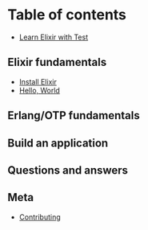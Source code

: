 # Table of contents

- [Learn Elixir with Test](./README.md)

## Elixir fundamentals

- [Install Elixir](./install_elixir.md)
- [Hello, World](./lib/lewt/hello_world.livemd)

## Erlang/OTP fundamentals

## Build an application

## Questions and answers

## Meta

- [Contributing](./CONTRIBUTING)
